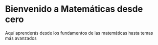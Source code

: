 # Bienvenido a Matemáticas desde cero
Aquí aprenderás desde los fundamentos de las matemáticas hasta temas más avanzados